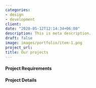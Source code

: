 ```yaml
---
categories:
- design
- development
client: 
date: "2020-05-12T12:14:34+06:00"
description: This is meta description.
draft: false
image: images/portfolio/item-1.png
project_url: 
title: Our projects
---
```


#### Project Requirements


#### Project Details

